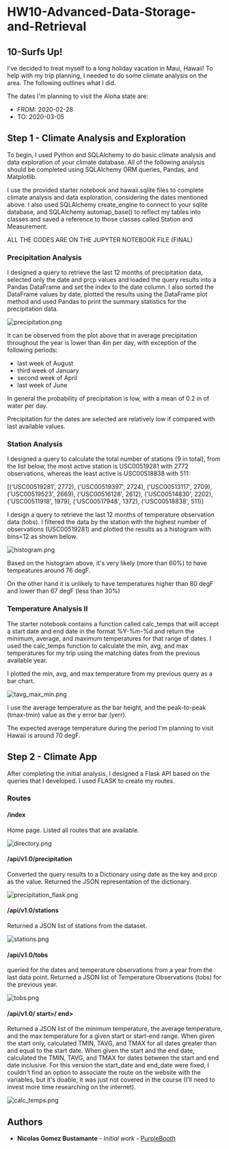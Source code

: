 # HW10-Advanced-Data-Storage-and-Retrieval
## 10-Surfs Up!

I've decided to treat myself to a long holiday vacation in Maui, Hawaii! To help with my trip planning, I needed to do some climate analysis on the area. The following outlines what I did.

The dates I'm planning to visit the Aloha state are:

- FROM: 2020-02-28
- TO:   2020-03-05


## Step 1 - Climate Analysis and Exploration

To begin, I used Python and SQLAlchemy to do basic climate analysis and data exploration of your climate database. All of the following analysis should be completed using SQLAlchemy ORM queries, Pandas, and Matplotlib.


I use the provided starter notebook and hawaii.sqlite files to complete  climate analysis and data exploration, considering the dates mentioned above. 
I also used SQLAlchemy create_engine to connect to your sqlite database, and SQLAlchemy automap_base() to reflect my tables into classes and saved a reference to those classes called Station and Measurement.

ALL THE CODES ARE ON THE JUPYTER NOTEBOOK FILE (FINAL)

### Precipitation Analysis


I designed a query to retrieve the last 12 months of precipitation data, selected only the date and prcp values and loaded the query results into a Pandas DataFrame and set the index to the date column.
I also sorted the DataFrame values by date,  plotted the results using the DataFrame plot method and used Pandas to print the summary statistics for the precipitation data.

![precipitation.png](precipitation.png)

It can be observed from the plot above that in average precipitation throughout the year is lower than 4in per day, with exception of the following periods:
- last week of August
- third week of January
- second week of April
- last week of June

In general the probability of precipitation is low, with a mean of 0.2 in of water per day.

Precipitation for the dates are selected are relatively low if compared with last available values.

### Station Analysis


I designed a query to calculate the total number of stations (9 in total), from the list below, the most active station is USC00519281 with 2772 observations, whereas the least active is USC00518838 with 511:

[('USC00519281', 2772),
 ('USC00519397', 2724),
 ('USC00513117', 2709),
 ('USC00519523', 2669),
 ('USC00516128', 2612),
 ('USC00514830', 2202),
 ('USC00511918', 1979),
 ('USC00517948', 1372),
 ('USC00518838', 511)]


I design a query to retrieve the last 12 months of temperature observation data (tobs). I filtered the data by the station with the highest number of observations (USC00519281) and plotted the results as a histogram with bins=12 as shown below.

![histogram.png](histogram.png)

Based on the histogram above, it's very likely (more than 60%) to have tempeatures around 76 degF. 

On the other hand it is unlikely to have temperatures higher than 80 degF and lower than 67 degF (less than 30%)


### Temperature Analysis II


The starter notebook contains a function called calc_temps that will accept a start date and end date in the format %Y-%m-%d and return the minimum, average, and maximum temperatures for that range of dates.
I used the calc_temps function to calculate the min, avg, and max temperatures for my trip using the matching dates from the previous available year.

I plotted the min, avg, and max temperature from my previous query as a bar chart.

![tavg_max_min.png](tavg_max_min.png)

I use the average temperature as the bar height, and the peak-to-peak (tmax-tmin) value as the y error bar (yerr).

The expected average temperature during the period I'm planning to visit Hawaii is around 70 degF.




## Step 2 - Climate App

After completing the initial analysis, I designed a Flask API based on the queries that I developed. I used FLASK to create my routes.



### Routes

#### /index
Home page.
Listed all routes that are available.

![directory.png](directory.png)

#### /api/v1.0/precipitation
Converted the query results to a Dictionary using date as the key and prcp as the value.
Returned the JSON representation of the dictionary.

![precipitation_flask.png](precipitation_flask.png)

#### /api/v1.0/stations
Returned a JSON list of stations from the dataset.

![stations.png](stations.png)

#### /api/v1.0/tobs
queried for the dates and temperature observations from a year from the last data point.
Returned a JSON list of Temperature Observations (tobs) for the previous year.

![tobs.png](tobs.png)

#### /api/v1.0/ start>/ end>
Returned a JSON list of the minimum temperature, the average temperature, and the max temperature for a given start or start-end range.
When given the start only, calculated TMIN, TAVG, and TMAX for all dates greater than and equal to the start date.
When given the start and the end date, calculated the TMIN, TAVG, and TMAX for dates between the start and end date inclusive.
For this version the start_date and end_date were fixed, I couldn't find an option to associate the route on the website with the variables, but it's doable, it was just not covered in the course (I'll need to invest more time researching on the internet).

![calc_temps.png](calc_temps.png)

## Authors

* **Nicolas Gomez Bustamante** - *Initial work* - [PurpleBooth](https://github.com/nbg1)
